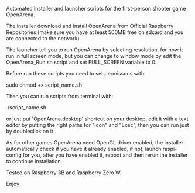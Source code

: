 Automated installer and launcher scripts for the first-person shooter game OpenArena.


The installer download and install OpenArena from Official Raspberry Repositories (make sure you have at least 500MB free on sdcard and you are connected to the network).

The launcher tell you to run OpenArena by selecting resolution, for now it run in full screen mode, but you can change to window mode by edit the OpenArena_Run.sh script and set FULL_SCREEN variable to 0.

Before run these scripts you need to set permissons with:

sudo chmod +x script_name.sh

Then you can run scripts from terminal with:

./script_name.sh

or just put 'OpenArena.desktop' shortcut on your desktop, edit it with a text editor by putting the right paths for "Icon" and "Exec", then you can run just by doubleclick on it.

As for other games OpenArena need OpenGL driver enabled, the installer automatically check if you have it already enabled, if not, launch raspi-config for you, after you have enabled it, reboot and then rerun the installer to continue installation.

Tested on Raspberry 3B and Raspberry Zero W.

Enjoy
